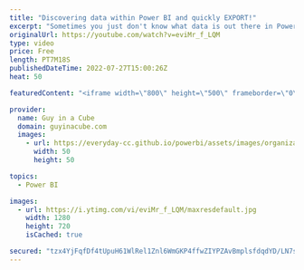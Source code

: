 ```yaml
---
title: "Discovering data within Power BI and quickly EXPORT!"
excerpt: "Sometimes you just don't know what data is out there in Power BI. Patrick shows you how you can discover data available to you and also how to quickly export that data! Even with just a Pro account!  Data discovery using the data hub https://docs.microsoft.com/power-bi/connect-data/service-data-hub?tabs=datasets"
originalUrl: https://youtube.com/watch?v=eviMr_f_LQM
type: video
price: Free
length: PT7M18S
publishedDateTime: 2022-07-27T15:00:26Z
heat: 50

featuredContent: "<iframe width=\"800\" height=\"500\" frameborder=\"0\" src=\"https://www.youtube.com/embed/eviMr_f_LQM\" allow=\"accelerometer; autoplay; encrypted-media; gyroscope; picture-in-picture\" allowfullscreen></iframe>"

provider:
  name: Guy in a Cube
  domain: guyinacube.com
  images:
    - url: https://everyday-cc.github.io/powerbi/assets/images/organizations/guyinacube.com-50x50.jpg
      width: 50
      height: 50

topics:
  - Power BI

images:
  - url: https://i.ytimg.com/vi/eviMr_f_LQM/maxresdefault.jpg
    width: 1280
    height: 720
    isCached: true

secured: "tzx4YjFqfDf4tUpuH61WlRel1Znl6WmGKP4ffwZIYPZAvBmplsfdqdYD/LN7s96b594MgODw8yYQ70U6Mlp4poa+Y6br+AQUVAbZCc1euMoNbKaPWrchGdT0bp83J3SmsEKX/x5HUyhVDBdaFpPwD8kXR1NHLFt/5frSs3eVikWvGZS218s/P5dPlRmJK7ZeepyXsvWap/S0dn+r98TNIgpkHIu2cEzmneH3wP827Nhy+jl4yeq000RWc8gz3K7ytj7rA2B1iEdCPXGDarNbPTI3pv9h0eJX2zQbPpHM1R+sNf5VYRgSrOkeTXqek+U7gwMUIttt0aj0UsHY+soChh+K878IsIJgaEnJ5NGkF2EkonSKKcAE8diFr3CuA/WZMuIZsrfNiMo2MVCJ/V2NYH1cH7BkYx8Gqg2MDO+vjrE=;4gGFRCzi4RmYyliL++4xPQ=="
---
```


